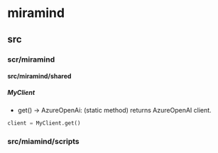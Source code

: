 # miramind

## src

### scr/miramind

#### src/miramind/shared

##### MyClient
 
 - get() -> AzureOpenAi: (static method) returns AzureOpenAI client.
 
 ``` python
client = MyClient.get()
 ```

### src/miamind/scripts

